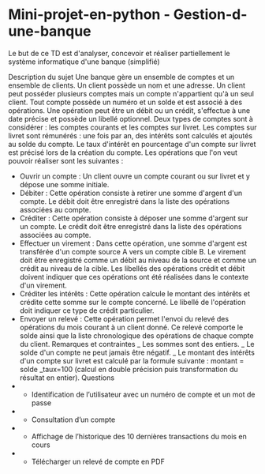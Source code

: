 # Mini-projet-en-python - Gestion-d-une-banque

Le but de ce TD est d'analyser, concevoir et réaliser partiellement le système
informatique d'une banque (simplifié)

Description du sujet
Une banque gère un ensemble de comptes et un ensemble de clients. Un client
possède un nom et une adresse.
Un client peut posséder plusieurs comptes mais un compte n'appartient qu'à un
seul client.
Tout compte possède un numéro et un solde et est associé à des opérations.
Une opération peut être un débit ou un crédit, s'effectue à une date précise et
possède un libellé optionnel. Deux types de comptes sont à considérer : les
comptes courants et les comptes sur livret. Les comptes sur livret sont
rémunérés : une fois par an, des intérêts sont calculés et ajoutés au solde du
compte. Le taux d'intérêt en pourcentage d'un compte sur livret est précisé lors
de la création du compte.
Les opérations que l'on veut pouvoir réaliser sont les suivantes :
- Ouvrir un compte : Un client ouvre un compte courant ou sur livret et y
dépose une somme initiale.
- Débiter : Cette opération consiste à retirer une somme d'argent d'un
compte. Le débit doit être enregistré dans la liste des opérations
associées au compte.
- Créditer : Cette opération consiste à déposer une somme d'argent sur un
compte. Le crédit doit être enregistré dans la liste des opérations
associées au compte.
- Effectuer un virement : Dans cette opération, une somme d'argent est
transférée d'un compte source A vers un compte cible B. Le virement doit
être enregistré comme un débit au niveau de la source et comme un crédit
au niveau de la cible. Les libellés des opérations crédit et débit doivent
indiquer que ces opérations ont été réalisées dans le contexte d'un
virement.
- Créditer les intérêts : Cette opération calcule le montant des intérêts et
crédite cette somme sur le compte concerné. Le libellé de l'opération doit
indiquer ce type de crédit particulier.
- Envoyer un relevé : Cette opération permet l'envoi du relevé des
opérations du mois courant à un client donné.
Ce relevé comporte le solde ainsi que la liste chronologique des
opérations de chaque compte du client.
Remarques et contraintes
_ Les sommes sont des entiers.
_ Le solde d'un compte ne peut jamais être négatif.
_ Le montant des intérêts d'un compte sur livret est calculé par la formule
suivante : montant = solde _taux=100 (calcul en double précision puis
transformation du résultat en entier).
Questions
- - Identification de l’utilisateur avec un numéro de compte et un mot de
passe
- - Consultation d’un compte
- - Affichage de l’historique des 10 dernières transactions du mois en cours
- - Télécharger un relevé de compte en PDF
